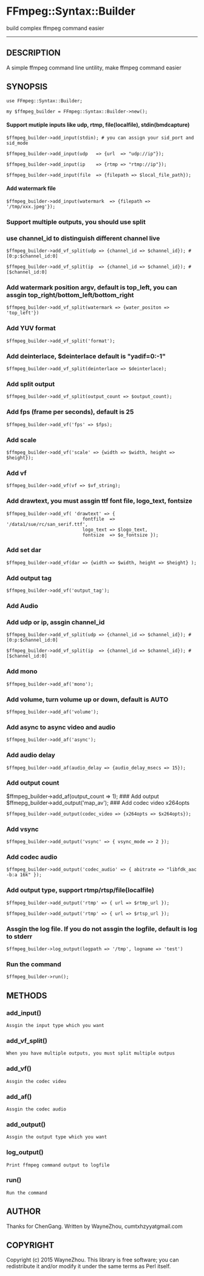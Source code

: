 # FFmpeg::Syntax::Builder 

build complex ffmpeg command easier


-------------------

## DESCRIPTION

A simple ffmpeg command line untility, make ffmpeg command easier

## SYNOPSIS

	use FFmpeg::Syntax::Builder;
	
	my $ffmpeg_builder = FFmpeg::Syntax::Builder->new();

#### Support mutiple inputs like udp, rtmp, file(localfile), stdin(bmdcapture)

	$ffmpeg_builder->add_input(stdin); # you can assign your sid_port and sid_mode
	
	$ffmpeg_builder->add_input(udp   => {url  => "udp://ip"});
	
	$ffmpeg_builder->add_input(ip    => {rtmp => "rtmp://ip"});
	
	$ffmpeg_builder->add_input(file  => {filepath => $local_file_path});

#### Add watermark file
  
	$ffmpeg_builder->add_input(watermark  => {filepath => '/tmp/xxx.jpeg'});

### Support multiple outputs, you should use split 

### use channel_id to distinguish different channel live

	$ffmpeg_builder->add_vf_split(udp => {channel_id => $channel_id}); # [0:p:$channel_id:0]
	
	$ffmpeg_builder->add_vf_split(ip  => {channel_id => $channel_id}); # [$channel_id:0]

### Add watermark position argv, default is top_left, you can assgin top_right/bottom_left/bottom_right

	$ffmpeg_builder->add_vf_split(watermark => {water_positon => 'top_left'})

### Add YUV format

	$ffmpeg_builder->add_vf_split('format');

### Add deinterlace, $deinterlace default is "yadif=0:-1"

	$ffmpeg_builder->add_vf_split(deinterlace => $deinterlace);

### Add split output 

	$ffmpeg_builder->add_vf_split(output_count => $output_count);

### Add fps (frame per seconds), default is 25

	$ffmpeg_builder->add_vf('fps' => $fps);

### Add scale 

	$ffmpeg_builder->add_vf('scale' => {width => $width, height => $height});

### Add vf 

	$ffmpeg_builder->add_vf(vf => $vf_string);

### Add drawtext, you must assgin ttf font file, logo_text, fontsize 

	$ffmpeg_builder->add_vf( 'drawtext' => {
								fontfile  => '/data1/sue/rc/san_serif.ttf',
				  				logo_text => $logo_text,
				  				fontsize  => $o_fontsize });

### Add set dar

	$ffmpeg_builder->add_vf(dar => {width => $width, height => $height} );
  
### Add output tag

	$ffmpeg_builder->add_vf('output_tag');

### Add Audio

### Add udp or ip, assgin channel_id

	$ffmpeg_builder->add_vf_split(udp => {channel_id => $channel_id}); # [0:p:$channel_id:0]

	$ffmpeg_builder->add_vf_split(ip  => {channel_id => $channel_id}); # [$channel_id:0]

### Add mono

	$ffmpeg_builder->add_af('mono');

### Add volume, turn volume up or down, default is AUTO

	$ffmpeg_builder->add_af('volume');

### Add async to async video and audio

	$ffmpeg_builder->add_af('async');

### Add audio delay 

	$ffmpeg_builder->add_af(audio_delay => {audio_delay_msecs => 15});

### Add output count
$ffmpeg_builder->add_af(output_count => 1); ### Add output $ffmepg_builder->add_output('map_av'); ### Add codec video x264opts

	$ffmpeg_builder->add_output(codec_video => {x264opts => $x264opts});

### Add vsync 

	$ffmpeg_builder->add_output('vsync' => { vsync_mode => 2 });

### Add codec audio 

	$ffmpeg_builder->add_output('codec_audio' => { abitrate => "libfdk_aac -b:a 16k" });

### Add output type, support rtmp/rtsp/file(localfile)

	$ffmpeg_builder->add_output('rtmp' => { url => $rtmp_url });

	$ffmpeg_builder->add_output('rtmp' => { url => $rtsp_url });

### Assgin the log file. If you do not assgin the logfile, default is log to stderr

	$ffmpeg_builder->log_output(logpath => '/tmp', logname => 'test')

### Run the command

	$ffmpeg_builder->run();

## METHODS

### add_input()

	Assgin the input type which you want

### add_vf_split()

	When you have multiple outputs, you must split multiple outpus

### add_vf()

	Assgin the codec videu

### add_af()

	Assgin the codec audio

### add_output()

	Assgin the output type which you want
### log_output()

	Print ffmpeg command output to logfile 

### run()

	Run the command

## AUTHOR

Thanks for ChenGang. Written by WayneZhou, cumtxhzyyatgmail.com

## COPYRIGHT

Copyright (c) 2015 WayneZhou. This library is free software; you can redistribute it and/or modify it under the same terms as Perl itself.

